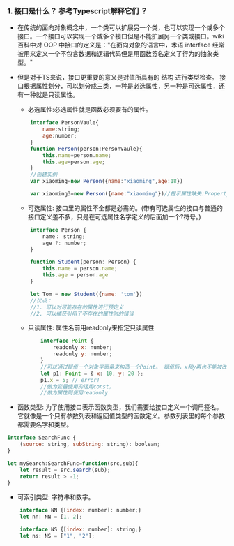 ### 1. 接口是什么？ 参考Typescript解释它们 ？
- 在传统的面向对象概念中，一个类可以扩展另一个类，也可以实现一个或多个接口。一个接口可以实现一个或多个接口但是不能扩展另一个类或接口。wiki百科中对 OOP 中接口的定义是："在面向对象的语言中，术语 interface 经常被用来定义一个不包含数据和逻辑代码但是用函数签名定义了行为的抽象类型。"
- 但是对于TS来说，接口更重要的意义是对值所具有的 结构 进行类型检查。 
接口根据属性划分，可以划分成三类，一种是必选属性，另一种是可选属性，还有一种就是只读属性。
   - 必选属性:必选属性就是函数必须要有的属性。
    ```javascript
        interface PersonVaule{
            name:string;
            age:number;
        }
        function Person(person:PersonVaule){
            this.name=person.name;
            this.age=person.age;
        }
        //创建实例
        var xiaoming=new Person({name:"xiaoming",age:18})

        var xiaoming3=new Person({name:"xiaoming"})//提示属性缺失:Property 'age' is missing in type '{ name: string; }'
    ```
    - 可选属性: 接口里的属性不全都是必需的。(带有可选属性的接口与普通的接口定义差不多，只是在可选属性名字定义的后面加一个?符号。)
    
    ```javascript
        interface Person {
            name： string;
            age ?: number;
        }

        function Student(person: Person) {
            this.name = person.name;
            this.age = person.age
        }

        let Tom = new Student({name: 'tom'})
        //优点：
        //1. 可以对可能存在的属性进行预定义 
        //2. 可以捕获引用了不存在的属性时的错误
    ```
  - 只读属性: 属性名前用readonly来指定只读属性
    ```javascript
        interface Point {
            readonly x: number;
            readonly y: number;
        }
        //可以通过赋值一个对象字面量来构造一个Point。 赋值后，x和y再也不能被改变了。
        let p1: Point = { x: 10, y: 20 };
        p1.x = 5; // error!
        //做为变量使用的话用const， 
        //做为属性则使用readonly
    ```
- 函数类型:  为了使用接口表示函数类型，我们需要给接口定义一个调用签名。 它就像是一个只有参数列表和返回值类型的函数定义。参数列表里的每个参数都需要名字和类型。
```javascript
interface SearchFunc {
    (source: string, subString: string): boolean;
}

let mySearch:SearchFunc=function(src,sub){
    let result = src.search(sub);
    return result > -1;
}
```
- 可索引类型: 字符串和数字。
```javascript
    interface NN {[index: number]: number;}
    let nn: NN = [1, 2];

    interface NS {[index: number]: string;}
    let ns: NS = ["1", "2"];
```

